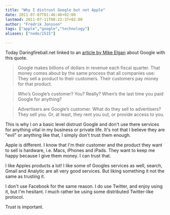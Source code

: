 ```yaml
---
title: "Why I distrust Google but not Apple"
date: 2011-07-07T01:46:46+02:00
lastmod: 2011-07-11T08:22:37+02:00
author: "Fredrik Jonsson"
tags: ["apple","google","technology"]
aliases: ["node/1515"]

---
```


Today Daringfireball.net linked to an [article by Mike Elgan](http://itmanagement.earthweb.com/columns/executive_tech/article.php/3801006/Googles-Business-Model-YOU-Are-the-Product.htm) about Google with this quote.

> Google makes billions of dollars in revenue each fiscal quarter. That money comes about by the same process that all companies use: They sell a product to their customers. Their customers pay money for that product.

> Who’s Google’s customer? You? Really? When’s the last time you paid Google for anything?

> Advertisers are Google’s customer. What do they sell to advertisers? They sell you. Or, at least, they rent you out, or provide access to you.

This is why I on a basic level distrust Google and don't use there services for anything vital in my business or private life. It's not that I believe they are "evil" or anything like that, I simply don't trust them enough.

Apple is different. I know that I'm their customer and the product they want to sell is hardware, i.e. Macs, iPhones and iPads. They want to keep me happy because I give them money. I can trust that.

I like Apples products a lot! I like some of Googles services as well, search, Gmail and Analytic are all very good services. But liking something it not the same as trusting it.

I don't use Facebook for the same reason. I do use Twitter, and enjoy using it, but I'm hesitant. I much rather be using some distributed Twitter-like protocol.

Trust is important.
